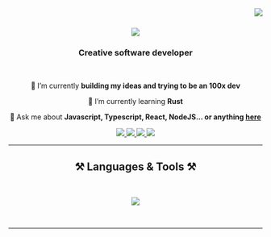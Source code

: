 <img align="right" src="https://visitor-badge.laobi.icu/badge?page_id=salesp07.salesp07" />

<h1 align="center">
    <img src="https://readme-typing-svg.herokuapp.com/?font=Righteous&size=35&center=true&vCenter=true&width=500&height=70&duration=4000&lines=Hi+There!+👋;+I'm+Anudeep+!;" />
</h1>

<h3 align="center">Creative software developer</h3>

<br/>

<div align="center">
 
 🔭 I’m currently **building my ideas and trying to be an 100x dev**
 
 🌱 I’m currently learning **Rust**

💬 Ask me about **Javascript, Typescript, React, NodeJS... or anything [here](anudeepavula009@gmail.com)**


 </div>
 
<div align="center"> 
  <a href="mailto:anudeepavula009@gmail.com">
    <img src="https://img.shields.io/badge/Gmail-333333?style=for-the-badge&logo=gmail&logoColor=red" />
  </a>
  <a href="https://www.linkedin.com/in/anudeepavula009/" target="_blank">
    <img src="https://img.shields.io/badge/LinkedIn-0077B5?style=for-the-badge&logo=linkedin&logoColor=white" target="_blank" />
  </a>
  <a href="https://anudeepavula.vercel.app/" target="_blank">
     <img src="https://img.shields.io/badge/Portfolio-FF5722?style=for-the-badge&logo=todoist&logoColor=white" target="_blank" /> <!-- sqlite, safari, google-chrome are other good icon options -->
  </a>
  <a href="https://x.com/anudheep009" target="_blank">
    <img src="https://img.shields.io/badge/Twitter-1DA1F2?style=for-the-badge&logo=twitter&logoColor=white" target="_blank" />
</a>
</div>

 <hr/>
 
<h2 align="center">⚒️ Languages & Tools ⚒️</h2>
<br/>
<div align="center">
    
<img src="https://skillicons.dev/icons?i=javascript,typescript,react,tailwind,nodejs,express,mongodb,postgres,prisma,nextjs" width={100}/><br>
</div>

<br/>
<hr/>
